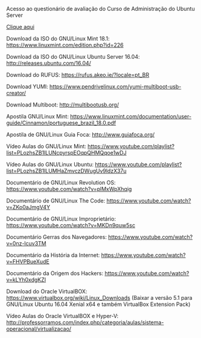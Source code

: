 Acesso ao questionário de avaliação do Curso de Administração do Ubuntu Server

<a href="https://goo.gl/forms/6dnhoTQ0qXvxch8s2" target="_blank">Clique aqui</a>

Download da ISO do GNU/Linux Mint 18.1: https://www.linuxmint.com/edition.php?id=226

Download da ISO do GNU/Linux Ubuntu Server 16.04: http://releases.ubuntu.com/16.04/

Download do RUFUS: https://rufus.akeo.ie/?locale=pt_BR

Download YUMI: https://www.pendrivelinux.com/yumi-multiboot-usb-creator/

Download Multiboot: http://multibootusb.org/

Apostila GNU/Linux Mint: https://www.linuxmint.com/documentation/user-guide/Cinnamon/portuguese_brazil_18.0.pdf

Apostila de GNU/Linux Guia Foca: http://www.guiafoca.org/

Vídeo Aulas do GNU/Linux Mint: https://www.youtube.com/playlist?list=PLozhsZB1lLUNcpyrspEOqpQHMQqoe1wDJ

Vídeo Aulas do GNU/Linux Ubuntu: https://www.youtube.com/playlist?list=PLozhsZB1lLUMHaZmvczDWugUv9ldzX37u

Documentário de GNU/Linux Revolution OS: https://www.youtube.com/watch?v=plMxWpXhqig

Documentário de GNU/Linux The Code: https://www.youtube.com/watch?v=ZKo0aJmgV4Y

Documentário de GNU/Linux Improprietário: https://www.youtube.com/watch?v=MKDn9quw5sc

Documentário Gerras dos Navegadores: https://www.youtube.com/watch?v=0nz-lcuv3TM

Documentário da História da Internet: https://www.youtube.com/watch?v=FHVPBueXudE

Documentário da Origem dos Hackers: https://www.youtube.com/watch?v=kLYh0xdgKZI

Download do Oracle VirtualBOX: https://www.virtualbox.org/wiki/Linux_Downloads
(Baixar a versão 5.1 para GNU/Linux Ubuntu 16.04 Xenial x64 e também  VirtualBox Extension Pack)

Vídeo Aulas do Oracle VirtualBOX e Hyper-V: http://professorramos.com/index.php/categoria/aulas/sistema-operacional/virtualizacao/
